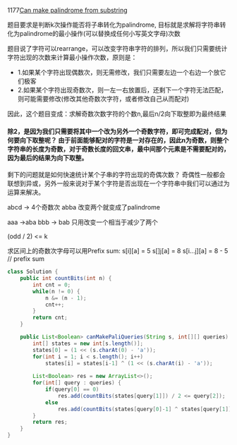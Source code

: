 1177[Can make palindrome from substring](https://leetcode.com/problems/can-make-palindrome-from-substring/)

题目要求是判断k次操作能否将子串转化为palindrome, 目标就是求解将字符串转化为palindrome的最小操作(可以替换成任何小写英文字母)次数


题目说了字符可以rearrange，可以改变字符串字符的排列，所以我们只需要统计字符出现的次数来计算最小操作次数，原则是：

- 1.如果某个字符出现偶数次，则无需修改，我们只需要左边一个右边一个放它们极客
- 2.如果某个字符出现奇数次，则一左一右放置后，还剩下一个字符无法匹配，则可能需要修改(修改其他奇数次字符，或者修改自己从而配对)


因此，这个题目变成：求解奇数次数字符的个数n,最后n/2向下取整即为最终结果


#### 除2，是因为我们只需要将其中一个改为另外一个奇数字符，即可完成配对，但为何要向下取整呢？ 由于前面能够配对的字符是一对存在的，因此n为奇数，则整个字符串的长度为奇数，对于奇数长度的回文串，最中间那个元素是不需要配对的，因为最后的结果为向下取整。


剩下的问题就是如何快速统计某个子串的字符出现的奇偶次数？  奇偶性一般都会联想到异或，另外一般来说对于某个字符是否出现在一个字符串中我们可以通过为运算来解决。




abcd -> 4个奇数次
abba 改变两个就变成了palindrome


aaa ->aba
bbb -> bab 
只用改变一个相当于减少了两个

(odd / 2) <= k

求区间上的奇数次字母可以用Prefix sum:
s[i][a] = 5
s[]j[a] = 8
s[i...j][a] = 8 - 5 // prefix sum

```java
class Solution {
    public int countBits(int n) {
        int cnt = 0;
        while(n != 0) {
            n &= (n - 1);
            cnt++;
        }
        return cnt;
    }

    public List<Boolean> canMakePaliQueries(String s, int[][] queries) {
        int[] states = new int[s.length()];
        states[0] = (1 << (s.charAt(0) - 'a'));
        for(int i = 1; i < s.length(); i++)
            states[i] = states[i-1] ^ (1 << (s.charAt(i) - 'a'));
        
        List<Boolean> res = new ArrayList<>();
        for(int[] query : queries) {
            if(query[0] == 0)
                res.add(countBits(states[query[1]]) / 2 <= query[2]);
            else
                res.add(countBits(states[query[0]-1] ^ states[query[1]]) / 2 <= query[2]);
        }
        return res;
    }
}
```